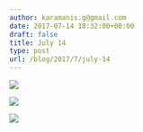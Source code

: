 ```yaml
---
author: karamanis.g@gmail.com
date: 2017-07-14 18:32:00+00:00
draft: false
title: July 14
type: post
url: /blog/2017/7/july-14
---
```




  
   ![](https://images.squarespace-cdn.com/content/v1/4f3f61bae4b063b909445965/1500045160161-579B58EJ8YQXGU2SC0IR/ke17ZwdGBToddI8pDm48kF9aEDQaTpZHfWEO2zppK7Z7gQa3H78H3Y0txjaiv_0fDoOvxcdMmMKkDsyUqMSsMWxHk725yiiHCCLfrh8O1z5QPOohDIaIeljMHgDF5CVlOqpeNLcJ80NK65_fV7S1UX7HUUwySjcPdRBGehEKrDf5zebfiuf9u6oCHzr2lsfYZD7bBzAwq_2wCJyqgJebgg/IMG_7665.JPG?format=original)

  

  
   ![](https://images.squarespace-cdn.com/content/v1/4f3f61bae4b063b909445965/1500045165063-1W0DDU77MOMZF7OEUS83/ke17ZwdGBToddI8pDm48kLSERMgCVymnItqhne5EfYV7gQa3H78H3Y0txjaiv_0fDoOvxcdMmMKkDsyUqMSsMWxHk725yiiHCCLfrh8O1z5QHyNOqBUUEtDDsRWrJLTmMCg6RGY8TrcVSOIk4QoDPnvjthEs8TAhVmYN7i_-QaEW7L_Q40KNxq4S2FLq3V0y/P7140042.jpg?format=original)

  

  
   ![](https://images.squarespace-cdn.com/content/v1/4f3f61bae4b063b909445965/1500045160229-XTHL1WN41XT59RSKA3O6/ke17ZwdGBToddI8pDm48kF9aEDQaTpZHfWEO2zppK7Z7gQa3H78H3Y0txjaiv_0fDoOvxcdMmMKkDsyUqMSsMWxHk725yiiHCCLfrh8O1z5QPOohDIaIeljMHgDF5CVlOqpeNLcJ80NK65_fV7S1UX7HUUwySjcPdRBGehEKrDf5zebfiuf9u6oCHzr2lsfYZD7bBzAwq_2wCJyqgJebgg/FullSizeRender.jpg?format=original)

  


